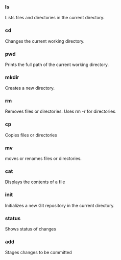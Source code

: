 ### ls
Lists files and directories in the current directory.

### cd
Changes the current working directory.

### pwd
Prints the full path of the current working directory.

### mkdir
Creates a new directory.

### rm
Removes files or directories. Uses rm -r for directories.

### cp
Copies files or directories

### mv
moves or renames files or directories.

### cat
Displays the contents of a file

### init
Initializes a new Git repository in the current directory.

### status
Shows status of changes

### add
Stages changes to be committed
